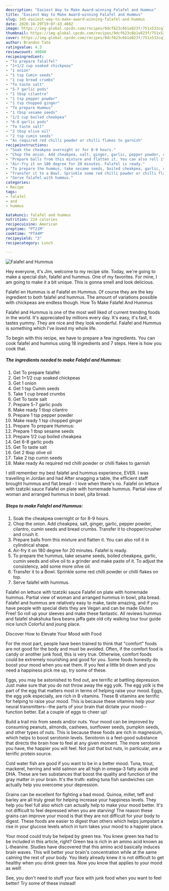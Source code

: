 ```yaml
---
description: "Easiest Way to Make Award-winning Falafel and Hummus"
title: "Easiest Way to Make Award-winning Falafel and Hummus"
slug: 345-easiest-way-to-make-award-winning-falafel-and-hummus
date: 2020-10-29T19:07:43.408Z
image: https://img-global.cpcdn.com/recipes/9dcf623c6b1e823f/751x532cq70/falafel-and-hummus-recipe-main-photo.jpg
thumbnail: https://img-global.cpcdn.com/recipes/9dcf623c6b1e823f/751x532cq70/falafel-and-hummus-recipe-main-photo.jpg
cover: https://img-global.cpcdn.com/recipes/9dcf623c6b1e823f/751x532cq70/falafel-and-hummus-recipe-main-photo.jpg
author: Brandon Tate
ratingvalue: 4.3
reviewcount: 40840
recipeingredient:
- "To prepare falalfel"
- "1+1/2 cup soaked chickpeas"
- "1 onion"
- "1 tsp Cumin seeds"
- "1 cup bread crumbs"
- "To taste salt"
- "5-7 garlic pods"
- "1 tbsp cilantro"
- "1 tsp pepper powder"
- "1 tsp chopped ginger"
- "To prepare Hummus"
- "1 tbsp sesame seeds"
- "1/2 cup boiled cheakpea"
- "6-8 garlic pods"
- "To taste salt"
- "2 tbsp olive oil"
- "2 tsp cumin seeds"
- "As required red chilli powder or chilli flakes to garnish"
recipeinstructions:
- "Soak the cheakpea overnight or for 8-9 hours."
- "Chop the onion. Add cheakpea, salt, ginger, garlic, pepper powder, cilantro, cumin seeds and bread crumbs. Transfer it to chopper/crusher and crush it."
- "Prepare balls from this mixture and flatten it. You can also roll it in cylindrical shape."
- "Air-fry it on 180 degree for 20 minutes. Falafel is ready."
- "To prepare the hummus, take sesame seeds, boiled cheakpea, garlic, cumin seeds and olive oil to a grinder and make paste of it. To adjust the consistency, add some more oilve oil."
- "Transfer it to a Bowl. Sprinkle some red chilli powder or chilli flakes on top."
- "Serve falafel with hummus."
categories:
- Recipe
tags:
- falafel
- and
- hummus

katakunci: falafel and hummus 
nutrition: 224 calories
recipecuisine: American
preptime: "PT21M"
cooktime: "PT44M"
recipeyield: "3"
recipecategory: Lunch

---
```



![Falafel and Hummus](https://img-global.cpcdn.com/recipes/9dcf623c6b1e823f/751x532cq70/falafel-and-hummus-recipe-main-photo.jpg)

Hey everyone, it's Jim, welcome to my recipe site. Today, we're going to make a special dish, falafel and hummus. One of my favorites. For mine, I am going to make it a bit unique. This is gonna smell and look delicious.

Falafel en Hummus is at Falafel en Hummus. Of course they are the key ingredient to both falafel and hummus. The amount of variations possible with chickpeas are endless though. How To Make Falafel And Hummus

Falafel and Hummus is one of the most well liked of current trending foods in the world. It's appreciated by millions every day. It's easy, it's fast, it tastes yummy. They are nice and they look wonderful. Falafel and Hummus is something which I've loved my whole life.


To begin with this recipe, we have to prepare a few ingredients. You can cook falafel and hummus using 18 ingredients and 7 steps. Here is how you cook that.

<!--inarticleads1-->

##### The ingredients needed to make Falafel and Hummus:

1. Get To prepare falalfel:
1. Get 1+1/2 cup soaked chickpeas
1. Get 1 onion
1. Get 1 tsp Cumin seeds
1. Take 1 cup bread crumbs
1. Get To taste salt
1. Prepare 5-7 garlic pods
1. Make ready 1 tbsp cilantro
1. Prepare 1 tsp pepper powder
1. Make ready 1 tsp chopped ginger
1. Prepare To prepare Hummus:
1. Prepare 1 tbsp sesame seeds
1. Prepare 1/2 cup boiled cheakpea
1. Get 6-8 garlic pods
1. Get To taste salt
1. Get 2 tbsp olive oil
1. Take 2 tsp cumin seeds
1. Make ready As required red chilli powder or chilli flakes to garnish


I still remember my best falafel and hummus experience, EVER. I was travelling in Jordan and had After snagging a table, the efficient staff brought hummus and flat bread - I love when there&#39;s no. Falafel on lettuce with tzatziki sauce Falafel on plate with homemade hummus. Partial view of woman and arranged hummus in bowl, pita bread. 

<!--inarticleads2-->

##### Steps to make Falafel and Hummus:

1. Soak the cheakpea overnight or for 8-9 hours.
1. Chop the onion. Add cheakpea, salt, ginger, garlic, pepper powder, cilantro, cumin seeds and bread crumbs. Transfer it to chopper/crusher and crush it.
1. Prepare balls from this mixture and flatten it. You can also roll it in cylindrical shape.
1. Air-fry it on 180 degree for 20 minutes. Falafel is ready.
1. To prepare the hummus, take sesame seeds, boiled cheakpea, garlic, cumin seeds and olive oil to a grinder and make paste of it. To adjust the consistency, add some more oilve oil.
1. Transfer it to a Bowl. Sprinkle some red chilli powder or chilli flakes on top.
1. Serve falafel with hummus.


Falafel on lettuce with tzatziki sauce Falafel on plate with homemade hummus. Partial view of woman and arranged hummus in bowl, pita bread. Falafel and hummus are relatively easy to make, taste amazing, and if you have people with special diets they are Vegan and can be made Gluten Free! So roll up your sleeves and make these fantastic. All reviews hummus and falafel shakshuka fava beans jaffa gate old city walking tour tour guide nice lunch Colorful and joung place. 

Discover How to Elevate Your Mood with Food


For the most part, people have been trained to think that "comfort" foods are not good for the body and must be avoided. Often, if the comfort food is candy or another junk food, this is very true. Otherwise, comfort foods could be extremely nourishing and good for you. Some foods honestly do boost your mood when you eat them. If you feel a little bit down and you need a happiness pick me up, try some of these.

Eggs, you may be astonished to find out, are terrific at battling depression. Just make sure that you do not throw away the egg yolk. The egg yolk is the part of the egg that matters most in terms of helping raise your mood. Eggs, the egg yolk especially, are rich in B vitamins. These B vitamins are terrific for helping to raise your mood. This is because these vitamins help your neural transmitters--the parts of your brain that dictate your mood--function better. Eat a couple of eggs to cheer up!

Build a trail mix from seeds and/or nuts. Your mood can be improved by consuming peanuts, almonds, cashews, sunflower seeds, pumpkin seeds, and other types of nuts. This is because these foods are rich in magnesium, which helps to boost serotonin levels. Serotonin is a feel-good substance that directs the brain how to feel at any given moment. The more serotonin you have, the happier you will feel. Not just that but nuts, in particular, are a terrific protein source.

Cold water fish are good if you want to be in a better mood. Tuna, trout, mackerel, herring and wild salmon are all high in omega-3 fatty acids and DHA. These are two substances that boost the quality and function of the gray matter in your brain. It's the truth: eating tuna fish sandwiches can actually help you overcome your depression. 

Grains can be excellent for fighting a bad mood. Quinoa, millet, teff and barley are all truly great for helping increase your happiness levels. They help you feel full also which can actually help to make your mood better. It's not difficult to feel depressed when you are starving! The reason these grains can improve your mood is that they are not difficult for your body to digest. These foods are easier to digest than others which helps jumpstart a rise in your glucose levels which in turn takes your mood to a happier place.

Your mood could truly be helped by green tea. You knew green tea had to be included in this article, right? Green tea is rich in an amino acid known as L-theanine. Studies have discovered that this amino acid basically induces brain waves. This will better your brain's concentration while at the same calming the rest of your body. You likely already knew it is not difficult to get healthy when you drink green tea. Now you know that applies to your mood as well!

See, you don't need to stuff your face with junk food when you want to feel better! Try some of these instead!

